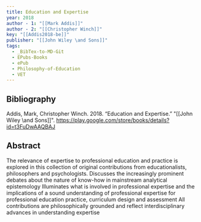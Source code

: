 ```yaml
---
title: Education and Expertise
year: 2018
author - 1: "[[Mark Addis]]"
author - 2: "[[Christopher Winch]]"
key: "[[Addis2018-be]]"
publisher: "[[John Wiley \and Sons]]"
tags:
  - _BibTex-to-MD-Git
  - EPubs-Books
  - ePub
  - Philosophy-of-Education
  - VET
---
```


## Bibliography
Addis, Mark, Christopher Winch. 2018. “Education and Expertise.” "[[John Wiley \and Sons]]". https://play.google.com/store/books/details?id=t3FuDwAAQBAJ

## Abstract
The relevance of expertise to professional education and practice is explored in this collection of original contributions from educationalists, philosophers and psychologists. Discusses the increasingly prominent debates about the nature of know-how in mainstream analytical epistemology Illuminates what is involved in professional expertise and the implications of a sound understanding of professional expertise for professional education practice, curriculum design and assessment All contributions are philosophically grounded and reflect interdisciplinary advances in understanding expertise